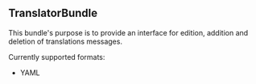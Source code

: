 
## TranslatorBundle

This bundle's purpose is to provide an interface for edition, addition and deletion
of translations messages.

Currently supported formats:
  * YAML
